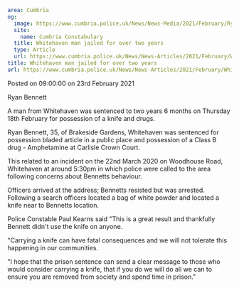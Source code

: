 ```yaml
area: Cumbria
og:
  image: https://www.cumbria.police.uk/News/News-Media/2021/February/Ryan-BENNETTjpg.jpg
  site:
    name: Cumbria Constabulary
  title: Whitehaven man jailed for over two years
  type: Article
  url: https://www.cumbria.police.uk/News/News-Articles/2021/February/Whitehaven-man-jailed-for-over-two-years.aspx
title: Whitehaven man jailed for over two years
url: https://www.cumbria.police.uk/News/News-Articles/2021/February/Whitehaven-man-jailed-for-over-two-years.aspx
```

Posted on 09:00:00 on 23rd February 2021

Ryan Bennett

A man from Whitehaven was sentenced to two years 6 months on Thursday 18th February for possession of a knife and drugs.

Ryan Bennett, 35, of Brakeside Gardens, Whitehaven was sentenced for possession bladed article in a public place and possession of a Class B drug - Amphetamine at Carlisle Crown Court.

This related to an incident on the 22nd March 2020 on Woodhouse Road, Whitehaven at around 5:30pm in which police were called to the area following concerns about Bennetts behaviour.

Officers arrived at the address; Bennetts resisted but was arrested. Following a search officers located a bag of white powder and located a knife near to Bennetts location.

Police Constable Paul Kearns said "This is a great result and thankfully Bennett didn't use the knife on anyone.

"Carrying a knife can have fatal consequences and we will not tolerate this happening in our communities.

"I hope that the prison sentence can send a clear message to those who would consider carrying a knife, that if you do we will do all we can to ensure you are removed from society and spend time in prison."
